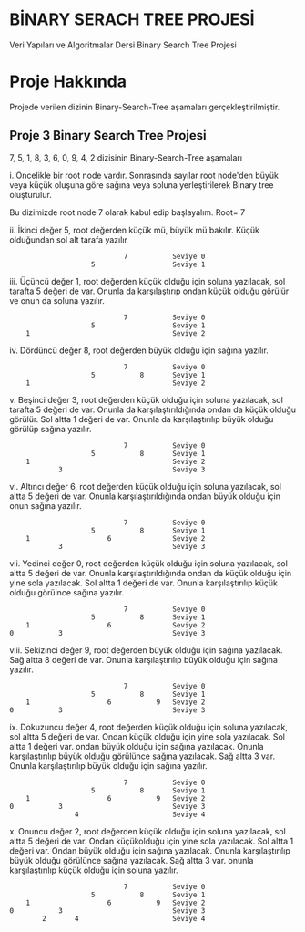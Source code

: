 # BİNARY SERACH TREE PROJESİ
Veri Yapıları ve Algoritmalar Dersi Binary Search Tree Projesi

# Proje Hakkında
Projede verilen dizinin Binary-Search-Tree aşamaları gerçekleştirilmiştir.



## Proje 3 Binary Search Tree Projesi

7, 5, 1, 8, 3, 6, 0, 9, 4, 2 dizisinin Binary-Search-Tree aşamaları


i. Öncelikle bir root node vardır. Sonrasında sayılar root node'den büyük veya küçük oluşuna göre sağına veya soluna yerleştirilerek Binary tree oluşturulur.

Bu dizimizde root node 7 olarak kabul edip başlayalım. Root= 7


ii. İkinci değer 5, root değerden küçük mü, büyük mü bakılır. Küçük olduğundan sol alt tarafa yazılır

								7			Seviye 0
						5					Seviye 1

iii. Üçüncü değer 1, root değerden küçük olduğu için soluna yazılacak, sol tarafta 5 değeri de var. Onunla da karşılaştırıp ondan küçük olduğu görülür ve onun da soluna yazılır.

								7			Seviye 0
						5					Seviye 1
		1									Seviye 2

iv. Dördüncü değer 8, root değerden büyük olduğu için sağına yazılır.

								7			Seviye 0
						5			8		Seviye 1
		1									Seviye 2

v. Beşinci değer 3, root değerden küçük olduğu için soluna yazılacak, sol tarafta 5 değeri de var. Onunla da karşılaştırıldığında ondan da küçük olduğu görülür. Sol altta 1 değeri de var. Onunla da karşılaştırılıp büyük olduğu görülüp sağına yazılır.

								7			Seviye 0
						5			8		Seviye 1
		1									Seviye 2
				3							Seviye 3

vi. Altıncı değer 6, root değerden küçük olduğu için soluna yazılacak, sol altta 5 değeri de var. Onunla karşılaştırıldığında ondan büyük olduğu için onun sağına yazılır.

								7			Seviye 0
						5			8		Seviye 1
		1					6				Seviye 2
				3							Seviye 3

vii. Yedinci değer 0, root değerden küçük olduğu için soluna yazılacak, sol altta 5 değeri de var. Onunla karşılaştırıldığında ondan da küçük olduğu için yine sola yazılacak. Sol altta 1 değeri de var. Onunla karşılaştırılıp küçük olduğu görülnce sağına yazılır.

								7			Seviye 0
						5			8		Seviye 1
		1					6				Seviye 2
	0			3							Seviye 3

viii. Sekizinci değer 9, root değerden büyük olduğu için sağına yazılacak. Sağ altta 8 değeri de var. Onunla karşılaştırılıp büyük olduğu için sağına yazılır.

								7			Seviye 0
						5			8		Seviye 1
		1					6			9	Seviye 2
	0			3							Seviye 3

ix. Dokuzuncu değer 4, root değerden küçük olduğu için soluna yazılacak, sol altta 5 değeri de var. Ondan küçük olduğu için yine sola yazılacak. Sol altta 1 değeri var. ondan büyük olduğu için sağına yazılacak. Onunla karşılaştırılıp büyük olduğu görülünce sağına yazılacak. Sağ altta 3 var. Onunla karşılaştırılıp büyük olduğu için sağına yazılır.

								7			Seviye 0
						5			8		Seviye 1
		1					6			9	Seviye 2
	0			3							Seviye 3
					4						Seviye 4

x. Onuncu değer 2, root değerden küçük olduğu için soluna yazılacak, sol altta 5 değeri de var. Ondan küçükolduğu için yine sola yazılacak. Sol altta 1 değeri var. Ondan büyük olduğu için sağına yazılacak. Onunla karşılaştırılıp büyük olduğu görülünce sağına yazılacak. Sağ altta 3 var. onunla karşılaştırılıp küçük olduğu için soluna yazılır.

								7			Seviye 0
						5			8		Seviye 1
		1					6			9	Seviye 2
	0			3							Seviye 3
			2		4						Seviye 4

